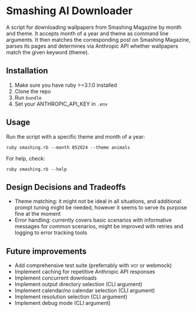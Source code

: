 # Smashing AI Downloader

A script for downloading wallpapers from Smashing Magazine by month and theme. It accepts month of a year and theme as command line arguments. It then matches the corresponding post on Smashing Magazine, parses its pages and determines via Anthropic API whether wallpapers match the given keyword (theme).

## Installation

1. Make sure you have ruby >=3.1.0 installed
2. Clone the repo
3. Run `bundle`
4. Set your ANTHROPIC_API_KEY in `.env`

## Usage

Run the script with a specific theme and month of a year:

`ruby smashing.rb --month 052024 --theme animals`

For help, check:

`ruby smashing.rb --help`

## Design Decisions and Tradeoffs

- Theme matching: it might not be ideal in all situations, and additional prompt tuning might be needed, however it seems to serve its purpose fine at the moment
- Error handling: currently covers basic scenarios with informative messages for common scenarios, might be improved with retries and logging to error tracking tools

## Future improvements

- Add comprehensive test suite (preferrably with vcr or webmock)
- Implement caching for repetitive Anthropic API responses
- Implement concurrent downloads
- Implement output directory selection (CLI argument)
- Implement calendar/no calendar selection (CLI argument)
- Implement resolution selection (CLI argument)
- Implement debug mode (CLI argument)
